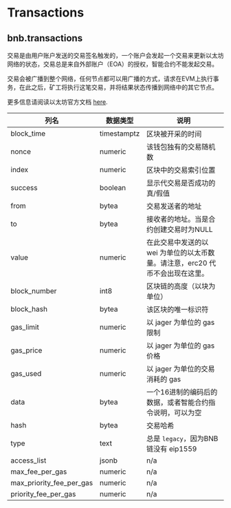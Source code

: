 # Transactions

## bnb.transactions

交易是由用户账户发送的交易签名触发的，一个账户会发起一个交易来更新以太坊网络的状态，交易总是来自外部账户（EOA）的授权，智能合约不能发起交易。

交易会被广播到整个网络，任何节点都可以用广播的方式，请求在EVM上执行事务，在此之后，矿工将执行这笔交易，并将结果状态传播到网络中的其它节点。

更多信息请阅读以太坊官方文档 [here](https://ethereum.org/en/developers/docs/transactions).

| **列名**              | **数据类型** | **说明**                                                                                                                                                                                        |
| ---------------------------- | ------------ | ------------------------------------------------------------------------------------------------------------------------------------------------------------------------------------------------------ |
| block\_time                  | timestamptz  | 区块被开采的时间                                                                                                                                       |
| nonce                        | numeric      | 该钱包独有的交易随机数                                                                                                                                                           |
| index                        | numeric      | 区块中的交易索引位置                                                                                                                                                           |
| success                      | boolean      | 显示代交易是否成功的真/假值                                                                                                                                             |
| from                         | bytea        | 交易发送者的地址                                                                                                                                                                                  |
| to                           | bytea        | 接收者的地址。当是合约创建交易时为NULL                                                                                                                                 |
| value                        | numeric      | 在此交易中发送的以 wei 为单位的以太币数量。请注意，erc20 代币不会出现在这里。                                                                                                       |
| block\_number                | int8         | 区块链的高度（以块为单位）                                                                                                                                                                 |
| block\_hash                  | bytea        | 该区块的唯一标识符                                                                                                                                                                     |
| gas\_limit                   | numeric      | 以 jager 为单位的 gas 限制                                                                                                                                                                                   |
| gas\_price                   | numeric      | 以 jager 为单位的 gas 价格                                                                                                                                                                                    |
| gas\_used                    | numeric      | 以 jager 为单位的交易消耗的 gas                                                                                                                                                             |
| data                         | bytea        | 一个16进制的编码后的数据，或者智能合约指令说明，可以为空                                                                                                                   |
| hash                         | bytea        | 交易哈希                                                                                                                                                                            |
| type                         | text         | 总是 `legacy`，因为BNB链没有 eip1559                                                                                                                                                            |
| access\_list                 | jsonb        | n/a                                                                                                                                                                                                    |
| max\_fee\_per\_gas           | numeric      | n/a                                                                                                                                                                                                    |
| max\_priority\_fee\_per\_gas | numeric      | n/a                                                                                                                                                                                                    |
| priority\_fee\_per\_gas      | numeric      | n/a                                                                                                                                                                                                    |

